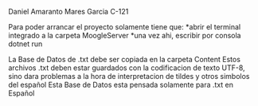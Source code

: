 Daniel Amaranto Mares Garcia C-121


Para poder arrancar el proyecto solamente tiene que:
*abrir el terminal integrado a la carpeta MoogleServer
*una vez ahi, escribir por consola dotnet run

La Base de Datos de .txt debe ser copiada en la carpeta Content
Estos archivos .txt deben estar guardados con la codificacion de texto UTF-8, sino dara problemas
a la hora de interpretacion de tildes y otros simbolos del español
Esta Base de Datos esta pensada solamente para .txt en Español
